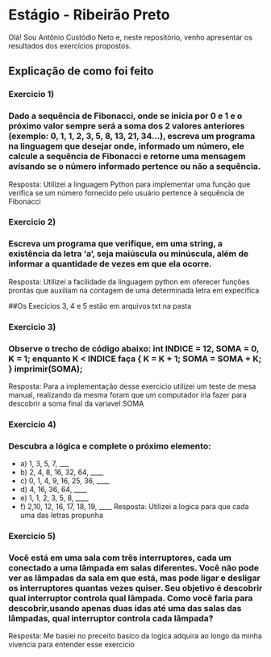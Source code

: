 # Estágio - Ribeirão Preto

Olá! Sou Antônio Custódio Neto e, neste repositório, venho apresentar os resultados dos exercícios propostos.

## Explicação de como foi feito

### Exercicio 1) 
### Dado a sequência de Fibonacci, onde se inicia por 0 e 1 e o próximo valor sempre será a soma dos 2 valores anteriores (exemplo: 0, 1, 1, 2, 3, 5, 8, 13, 21, 34...), escreva um programa na linguagem que desejar onde, informado um número, ele calcule a sequência de Fibonacci e retorne uma mensagem avisando se o número informado pertence ou não a sequência.
Resposta: 
Utilizei a linguagem Python para implementar uma função que verifica se um número fornecido pelo usuário pertence à sequência de Fibonacci
### Exercicio 2)
### Escreva um programa que verifique, em uma string, a existência da letra ‘a’, seja maiúscula ou minúscula, além de informar a quantidade de vezes em que ela ocorre.
Resposta: 
Utilizei a facilidade da linguagem python em oferecer funções prontas que auxiliam na contagem de uma determinada letra em expecifica

##Os Execicios 3, 4 e 5 estão em arquivos txt na pasta
### Exercicio 3)
### Observe o trecho de código abaixo: int INDICE = 12, SOMA = 0, K = 1; enquanto K < INDICE faça { K = K + 1; SOMA = SOMA + K; } imprimir(SOMA);
Resposta: 
Para a implementação desse exercicio utilizei um teste de mesa manual, realizando da mesma foram que um computador iria fazer para descobrir a soma final da variavel SOMA

### Exercicio 4) 
### Descubra a lógica e complete o próximo elemento:
* a) 1, 3, 5, 7, ___
* b) 2, 4, 8, 16, 32, 64, ____
* c) 0, 1, 4, 9, 16, 25, 36, ____
* d) 4, 16, 36, 64, ____
* e) 1, 1, 2, 3, 5, 8, ____
* f) 2,10, 12, 16, 17, 18, 19, ____
Resposta: 
Utilizei a logica para que cada uma das letras propunha

### Exercicio 5)
### Você está em uma sala com três interruptores, cada um conectado a uma lâmpada em salas diferentes. Você não pode ver as lâmpadas da sala em que está, mas pode ligar e desligar os interruptores quantas vezes quiser. Seu objetivo é descobrir qual interruptor controla qual lâmpada. Como você faria para descobrir,usando apenas duas idas até uma das salas das lâmpadas, qual interruptor controla cada lâmpada? 
Resposta:
Me basiei no preceito basico da logica adquira ao longo da minha vivencia para entender esse exercicio
